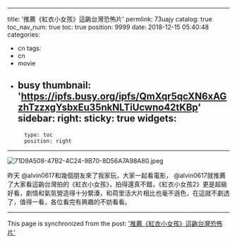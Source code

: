 
---
title: '推薦《紅衣小女孩》這齣台灣恐怖片'
permlink: 73uajy
catalog: true
toc_nav_num: true
toc: true
position: 9999
date: 2018-12-15 05:40:48
categories:
- cn
tags:
- cn
- movie
- busy
thumbnail: 'https://ipfs.busy.org/ipfs/QmXqr5qcXN6xAGzhTzzxgYsbxEu35nkNLTiUcwno42tKBp'
sidebar:
    right:
        sticky: true
widgets:
    -
        type: toc
        position: right
---


![71D9A508-47B2-4C24-9B70-8D56A7A98A80.jpeg](https://ipfs.busy.org/ipfs/QmXqr5qcXN6xAGzhTzzxgYsbxEu35nkNLTiUcwno42tKBp)


昨天 @alvin0617和幾個朋友來了我家玩，大家一起看電影， @alvin0617就推薦了大家看這齣台灣拍的《紅衣小女孩》，拍得還真不錯，《紅衣小女孩2》更是超級好看，劇情和氣氛營造得十分緊湊，和荷里活大片相比也毫不遜色，在這就不劇透了，值得一看，各位看完有興趣的不妨看看。

- - -

This page is synchronized from the post: ['推薦《紅衣小女孩》這齣台灣恐怖片'](https://steemit.com/@htliao/73uajy)
